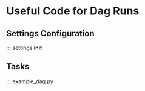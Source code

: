 # Useful Code for Dag Runs

## Settings Configuration

::: settings.__init__

## Tasks

::: example_dag.py